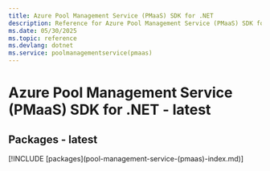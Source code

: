```yaml
---
title: Azure Pool Management Service (PMaaS) SDK for .NET
description: Reference for Azure Pool Management Service (PMaaS) SDK for .NET
ms.date: 05/30/2025
ms.topic: reference
ms.devlang: dotnet
ms.service: poolmanagementservice(pmaas)
---
```

# Azure Pool Management Service (PMaaS) SDK for .NET - latest
## Packages - latest
[!INCLUDE [packages](pool-management-service-(pmaas\)-index.md)]